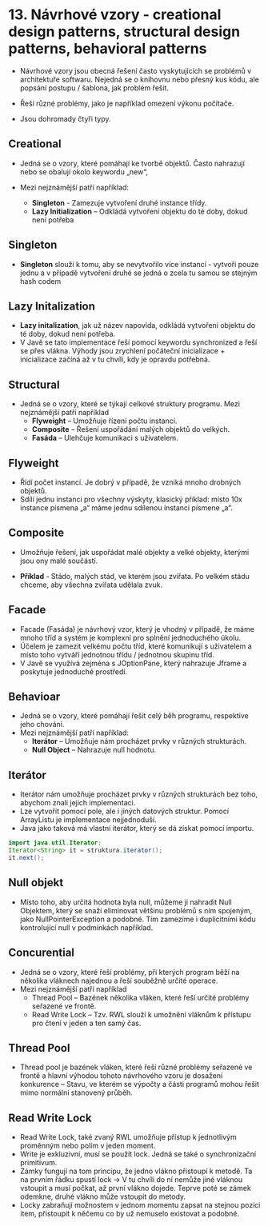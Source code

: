 # 13. Návrhové vzory - creational design patterns, structural design patterns, behavioral patterns

- Návrhové vzory jsou obecná řešení často vyskytujících se problémů v architektuře softwaru. Nejedná se o knihovnu nebo
  přesný kus kódu, ale popsání postupu / šablona, jak problém řešit.
- Řeší různé problémy, jako je například omezení výkonu počítače.

- Jsou dohromady čtyři typy.

## Creational

- Jedná se o vzory, které pomáhají ke tvorbě objektů. Často nahrazují nebo se obalují okolo keywordu „new“,

- Mezi nejznámější patří například:
    - **Singleton** - Zamezuje vytvoření druhé instance třídy.
    - **Lazy Initialization** – Odkládá vytvoření objektu do té doby, dokud není potřeba

## Singleton

- **Singleton** slouží k tomu, aby se nevytvořilo více instancí - vytvoři pouze jednu a v případě vytvoření druhé se
  jedná o zcela tu samou se stejným hash codem

## Lazy Initalization

- **Lazy initalization**, jak už název napovída, odkládá vytvoření objektu do té doby, dokud není potřeba.
- V Javě se tato implementace řeší pomocí keywordu synchronized a řeší se přes vlákna. Výhody jsou zrychlení počáteční
  inicializace + inicializace začíná až v tu chvíli, kdy je opravdu potřebná.

## Structural

- Jedná se o vzory, které se týkají celkové struktury programu. Mezi nejznámější patří například
    - **Flyweight** – Umožňuje řízení počtu instancí.
    - **Composite** – Řešení uspořádání malých objektů do velkých.
    - **Fasáda** – Ulehčuje komunikaci s uživatelem.

## Flyweight

- Řídí počet instancí. Je dobrý v případě, že vzniká mnoho drobných objektů.
- Sdílí jednu instanci pro všechny výskyty, klasický příklad: místo 10x instance písmena „a“ máme jednu sdílenou
  instanci písmene „a“.

## Composite

- Umožňuje řešení, jak uspořádat malé objekty a velké objekty, kterými jsou ony malé součástí.

- **Příklad** - Stádo, malých stád, ve kterém jsou zvířata. Po velkém stádu chceme, aby všechna zvířata udělala zvuk.

## Facade

- Facade (Fasáda) je návrhový vzor, který je vhodný v případě, že máme mnoho tříd a systém je komplexní pro splnění
  jednoduchého úkolu.
- Účelem je zamezit velkému počtu tříd, které komunikují s uživatelem a místo toho vytváří jednotnou třídu / jednotnou
  skupinu tříd.
- V Javě se využívá zejména s JOptionPane, který nahrazuje Jframe a poskytuje jednoduché prostředí.

## Behavioar

- Jedná se o vzory, které pomáhají řešit celý běh programu, respektive jeho chování.
- Mezi nejznámější patří například:
    - **Iterátor** – Umožňuje nám procházet prvky v různých strukturách.
    - **Null Object** – Nahrazuje null hodnotu.

## Iterátor

- Iterátor nám umožňuje procházet prvky v různých strukturách bez toho, abychom znali jejich implementaci.
- Lze vytvořit pomocí pole, ale i jiných datových struktur. Pomocí ArrayListu je implementace nejjednoduší.
- Java jako taková má vlastní iterátor, který se dá získat pomocí importu.

```Java
import java.util.Iterator;
Iterator<String> it = struktura.iterator();
it.next();
```

## Null objekt

- Místo toho, aby určitá hodnota byla null, můžeme ji nahradit Null Objektem, který se snaží eliminovat většinu problémů
  s ním spojeným, jako NullPointerException a podobné. Tím zamezíme i duplicitními kódu kontrolující null v podmínkách
  například.

## Concurential

- Jedná se o vzory, které řeší problémy, při kterých program běží na několika vláknech najednou a řeší souběžně určité
  operace.
- Mezi nejznámější patří například
    - Thread Pool – Bazének několika vláken, které řeší určité problémy seřazené ve frontě.
    - Read Write Lock – Tzv. RWL slouží k umožnění vláknům k přístupu pro čtení v jeden a ten samý čas.

## Thread Pool

- Thread pool je bazének vláken, které řeší různé problémy seřazené ve frontě a hlavní výhodou tohoto návrhového vzoru
  je dosažení konkurence – Stavu, ve kterém se výpočty a části programů mohou řešit mimo normální stanovený průběh.

## Read Write Lock

- Read Write Lock, také zvaný RWL umožňuje přístup k jednotlivým proměnným nebo polím v jeden moment.
- Write je exkluzivní, musí se použít lock. Jedná se také o synchronizační primitivum.
- Zámky fungují na tom principu, že jedno vlákno přistoupí k metodě. Ta na prvním řádku spustí lock -> V tu chvíli do ní
  nemůže jiné vláknou vstoupit a musí počkat, až první vlákno dojede. Teprve poté se zámek odemkne, druhé vlákno může
  vstoupit do metody.
- Locky zabraňují možnostem v jednom momentu zapsat na stejnou pozici item, přistoupit k něčemu co by už nemuselo
  existovat a podobné.
